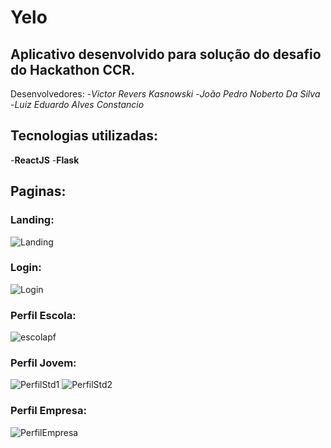 # Yelo

## Aplicativo desenvolvido para solução do desafio do Hackathon CCR.

Desenvolvedores:
-*Victor Revers Kasnowski*
-*João Pedro Noberto Da Silva*
-*Luiz Eduardo Alves Constancio*

## Tecnologias utilizadas:

-**ReactJS**
-**Flask**

## Paginas:

### Landing:
![Landing](https://user-images.githubusercontent.com/60626825/104864286-4f085c80-5917-11eb-8701-80d590487edf.JPG)

### Login:
![Login](https://user-images.githubusercontent.com/60626825/104864371-86770900-5917-11eb-9720-a080f846b127.JPG)

### Perfil Escola:
![escolapf](https://user-images.githubusercontent.com/60626825/104864478-da81ed80-5917-11eb-8f78-617b81d111ac.JPG)

### Perfil Jovem:
![PerfilStd1](https://user-images.githubusercontent.com/60626825/104864547-0ef5a980-5918-11eb-9ecb-1d7b25d65492.JPG)
![PerfilStd2](https://user-images.githubusercontent.com/60626825/104864589-2af94b00-5918-11eb-8667-8b5ea14984c1.JPG)

### Perfil Empresa:
![PerfilEmpresa](https://user-images.githubusercontent.com/60626825/104864632-4f552780-5918-11eb-944a-8108d915d74e.JPG)






